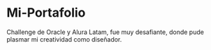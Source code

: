 # Mi-Portafolio
Challenge de Oracle y Alura Latam, fue muy desafiante, donde pude plasmar mi creatividad como diseñador. 
